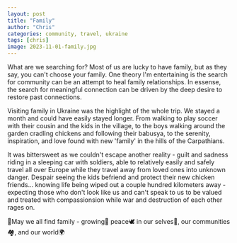 ```yaml
---
layout: post
title: "Family"
author: "Chris"
categories: community, travel, ukraine
tags: [chris]
image: 2023-11-01-family.jpg
---
```


What are we searching for? Most of us are lucky to have family, but as they say, you can't choose your family. One theory I'm entertaining is the search for community can be an attempt to heal family relationships. In essense, the search for meaningful connection can be driven by the deep desire to restore past connections.

Visiting family in Ukraine was the highlight of the whole trip. We stayed a month and could have easily stayed longer. From walking to play soccer with their cousin and the kids in the village, to the boys walking around the garden cradling chickens and following their babusya, to the serenity, inspiration, and love found with new 'family' in the hills of the Carpathians.

It was bittersweet as we couldn't escape another reality - guilt and sadness riding in a sleeping car with soldiers, able to relatively easily and safely travel all over Europe while they travel away from loved ones into unknown danger. Despair seeing the kids befriend and protect their new chicken friends... knowing life being wiped out a couple hundred kilometers away - expecting those who don't look like us and can't speak to us to be valued and treated with compassionsion while war and destruction of each other rages on.

🙏May we all find family - growing🌱 peace🕊️ in our selves🧘, our communities🏘️, and our world🌍

